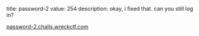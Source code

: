 title: password-2
value: 254
description: okay, i fixed that. can you still log in?

[password-2.challs.wreckctf.com](https://password-2.challs.wreckctf.com/)
